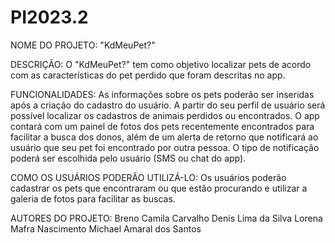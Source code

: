 # PI2023.2

NOME DO PROJETO:
"KdMeuPet?"

DESCRIÇÃO:
O "KdMeuPet?" tem como objetivo localizar pets de acordo com as características do pet perdido que foram descritas no app.

FUNCIONALIDADES:
As informações sobre os pets poderão ser inseridas após a criação do cadastro do usuário. A partir do seu perfil de usuário será possível localizar os cadastros de 
animais perdidos ou encontrados.
O app contará com um painel de fotos dos pets recentemente encontrados para facilitar a busca dos donos, além de um alerta de retorno que notificará ao usuário que seu pet foi encontrado por outra pessoa. O tipo de notificação poderá ser escolhida pelo usuário (SMS ou chat do app).

COMO OS USUÁRIOS PODERÃO UTILIZÁ-LO:
Os usuários poderão cadastrar os pets que encontraram ou que estão procurando e utilizar a galeria de fotos para facilitar as buscas. 

AUTORES DO PROJETO:
Breno 
Camila Carvalho
Denis Lima da Silva
Lorena Mafra Nascimento
Michael Amaral dos Santos




